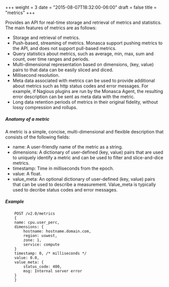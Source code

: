+++
weight = 3
date = "2015-08-07T18:32:00-06:00"
draft = false
title = "metrics"
+++

Provides an API for real-time storage and retrieval of metrics and statistics. <!--more--> The main features of metrics are as follows:

- Storage and retrieval of metrics.
- Push-based, streaming of metrics. Monasca support pushing metrics to the API, and does not support pull-based metrics.
- Query statistics about metrics, such as average, min, max, sum and count, over time ranges and periods.
- Multi-dimensional representation based on dimensions, (key, value) pairs to that data can be easily sliced and diced.
- Millisecond resolution.
- Meta data associated with metrics can be used to provide additional about metrics such as http status codes and error messages. For example, if Nagious plugins are run by the Monasca Agent, the resulting error description can be sent as meta data with the metric. 
- Long data retention periods of metrics in their original fidelity, without lossy compression and rollups.

##### Anatomy of a metric

A metric is a simple, concise, multi-dimensional and flexible description that consists of the following fields:

- name: A user-friendly name of the metric as a string.
- dimensions: A dictionary of user-defined (key, value) pairs that are used to uniquely identify a metric and can be used to filter and slice-and-dice metrics.
- timestamp: Time in milliseconds from the epoch.
- value: A float.
- value_meta: An optional dictionary of user-defined (key, value) pairs that can be used to describe a measurement. Value_meta is typically used to decribe status codes and error messages.

##### Example

```
    POST /v2.0/metrics
    {
	name: cpu.user_perc,
	dimensions: {
		hostname: hostname.domain.com,
		region: uswest,
		zone: 1,
		service: compute
	}
	timestamp: 0, /* milliseconds */
	value: 0.0,
	value_meta: {
		status_code: 400,
		msg: Internal server error
	}
    }
```


